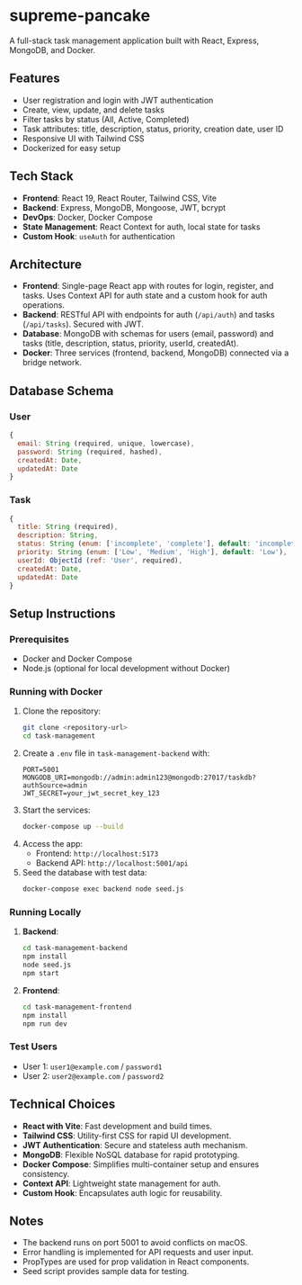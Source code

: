 # supreme-pancake

A full-stack task management application built with React, Express, MongoDB, and Docker.

## Features

- User registration and login with JWT authentication
- Create, view, update, and delete tasks
- Filter tasks by status (All, Active, Completed)
- Task attributes: title, description, status, priority, creation date, user ID
- Responsive UI with Tailwind CSS
- Dockerized for easy setup

## Tech Stack

- **Frontend**: React 19, React Router, Tailwind CSS, Vite
- **Backend**: Express, MongoDB, Mongoose, JWT, bcrypt
- **DevOps**: Docker, Docker Compose
- **State Management**: React Context for auth, local state for tasks
- **Custom Hook**: `useAuth` for authentication

## Architecture

- **Frontend**: Single-page React app with routes for login, register, and tasks. Uses Context API for auth state and a custom hook for auth operations.
- **Backend**: RESTful API with endpoints for auth (`/api/auth`) and tasks (`/api/tasks`). Secured with JWT.
- **Database**: MongoDB with schemas for users (email, password) and tasks (title, description, status, priority, userId, createdAt).
- **Docker**: Three services (frontend, backend, MongoDB) connected via a bridge network.

## Database Schema

### User

```javascript
{
  email: String (required, unique, lowercase),
  password: String (required, hashed),
  createdAt: Date,
  updatedAt: Date
}
```

### Task

```javascript
{
  title: String (required),
  description: String,
  status: String (enum: ['incomplete', 'complete'], default: 'incomplete'),
  priority: String (enum: ['Low', 'Medium', 'High'], default: 'Low'),
  userId: ObjectId (ref: 'User', required),
  createdAt: Date,
  updatedAt: Date
}
```

## Setup Instructions

### Prerequisites

- Docker and Docker Compose
- Node.js (optional for local development without Docker)

### Running with Docker

1. Clone the repository:
   ```bash
   git clone <repository-url>
   cd task-management
   ```
2. Create a `.env` file in `task-management-backend` with:
   ```env
   PORT=5001
   MONGODB_URI=mongodb://admin:admin123@mongodb:27017/taskdb?authSource=admin
   JWT_SECRET=your_jwt_secret_key_123
   ```
3. Start the services:
   ```bash
   docker-compose up --build
   ```
4. Access the app:
   - Frontend: `http://localhost:5173`
   - Backend API: `http://localhost:5001/api`
5. Seed the database with test data:
   ```bash
   docker-compose exec backend node seed.js
   ```

### Running Locally

1. **Backend**:
   ```bash
   cd task-management-backend
   npm install
   node seed.js
   npm start
   ```
2. **Frontend**:
   ```bash
   cd task-management-frontend
   npm install
   npm run dev
   ```

### Test Users

- User 1: `user1@example.com` / `password1`
- User 2: `user2@example.com` / `password2`

## Technical Choices

- **React with Vite**: Fast development and build times.
- **Tailwind CSS**: Utility-first CSS for rapid UI development.
- **JWT Authentication**: Secure and stateless auth mechanism.
- **MongoDB**: Flexible NoSQL database for rapid prototyping.
- **Docker Compose**: Simplifies multi-container setup and ensures consistency.
- **Context API**: Lightweight state management for auth.
- **Custom Hook**: Encapsulates auth logic for reusability.

## Notes

- The backend runs on port 5001 to avoid conflicts on macOS.
- Error handling is implemented for API requests and user input.
- PropTypes are used for prop validation in React components.
- Seed script provides sample data for testing.
